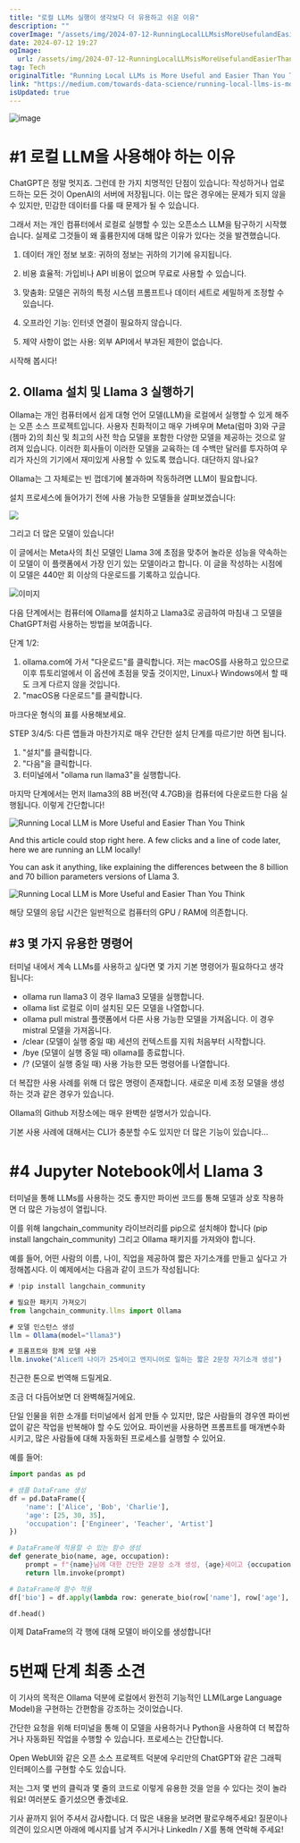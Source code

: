 ```yaml
---
title: "로컬 LLMs 실행이 생각보다 더 유용하고 쉬운 이유"
description: ""
coverImage: "/assets/img/2024-07-12-RunningLocalLLMsisMoreUsefulandEasierThanYouThink_0.png"
date: 2024-07-12 19:27
ogImage: 
  url: /assets/img/2024-07-12-RunningLocalLLMsisMoreUsefulandEasierThanYouThink_0.png
tag: Tech
originalTitle: "Running Local LLMs is More Useful and Easier Than You Think"
link: "https://medium.com/towards-data-science/running-local-llms-is-more-useful-and-easier-than-you-think-f735631272ad"
isUpdated: true
---
```





![image](/assets/img/2024-07-12-RunningLocalLLMsisMoreUsefulandEasierThanYouThink_0.png)  

# #1 로컬 LLM을 사용해야 하는 이유  

ChatGPT은 정말 멋지죠. 그런데 한 가지 치명적인 단점이 있습니다: 작성하거나 업로드하는 모든 것이 OpenAI의 서버에 저장됩니다. 이는 많은 경우에는 문제가 되지 않을 수 있지만, 민감한 데이터를 다룰 때 문제가 될 수 있습니다.  

그래서 저는 개인 컴퓨터에서 로컬로 실행할 수 있는 오픈소스 LLM을 탐구하기 시작했습니다. 실제로 그것들이 왜 훌륭한지에 대해 많은 이유가 있다는 것을 발견했습니다.

<div class="content-ad"></div>

1. 데이터 개인 정보 보호: 귀하의 정보는 귀하의 기기에 유지됩니다.

2. 비용 효율적: 가입비나 API 비용이 없으며 무료로 사용할 수 있습니다.

3. 맞춤화: 모델은 귀하의 특정 시스템 프롬프트나 데이터 세트로 세밀하게 조정할 수 있습니다.

4. 오프라인 기능: 인터넷 연결이 필요하지 않습니다.

<div class="content-ad"></div>

5. 제약 사항이 없는 사용: 외부 API에서 부과된 제한이 없습니다.

시작해 봅시다!

## 2. Ollama 설치 및 Llama 3 실행하기

Ollama는 개인 컴퓨터에서 쉽게 대형 언어 모델(LLM)을 로컬에서 실행할 수 있게 해주는 오픈 소스 프로젝트입니다. 사용자 친화적이고 매우 가벼우며 Meta(럼마 3)와 구글(젬마 2)의 최신 및 최고의 사전 학습 모델을 포함한 다양한 모델을 제공하는 것으로 알려져 있습니다. 이러한 회사들이 이러한 모델을 교육하는 데 수백만 달러를 투자하여 우리가 자신의 기기에서 재미있게 사용할 수 있도록 했습니다. 대단하지 않나요?

<div class="content-ad"></div>

Ollama는 그 자체로는 빈 껍데기에 불과하며 작동하려면 LLM이 필요합니다.

설치 프로세스에 들어가기 전에 사용 가능한 모델들을 살펴보겠습니다:

![](/assets/img/2024-07-12-RunningLocalLLMsisMoreUsefulandEasierThanYouThink_1.png)

그리고 더 많은 모델이 있습니다!

<div class="content-ad"></div>

이 글에서는 Meta사의 최신 모델인 Llama 3에 초점을 맞추어 놀라운 성능을 약속하는 이 모델이 이 플랫폼에서 가장 인기 있는 모델이라고 합니다. 이 글을 작성하는 시점에 이 모델은 440만 회 이상의 다운로드를 기록하고 있습니다.

![이미지](/assets/img/2024-07-12-RunningLocalLLMsisMoreUsefulandEasierThanYouThink_2.png)

다음 단계에서는 컴퓨터에 Ollama를 설치하고 Llama3로 공급하여 마침내 그 모델을 ChatGPT처럼 사용하는 방법을 보여줍니다.

단계 1/2:
1. ollama.com에 가서 "다운로드"를 클릭합니다. 저는 macOS를 사용하고 있으므로 이후 튜토리얼에서 이 옵션에 초점을 맞출 것이지만, Linux나 Windows에서 할 때도 크게 다르지 않을 것입니다.
2. "macOS용 다운로드"를 클릭합니다.

<div class="content-ad"></div>

마크다운 형식의 표를 사용해보세요.

STEP 3/4/5:
다른 앱들과 마찬가지로 매우 간단한 설치 단계를 따르기만 하면 됩니다.
1. "설치"를 클릭합니다.
2. "다음"을 클릭합니다.
3. 터미널에서 "ollama run llama3"을 실행합니다.

마지막 단계에서는 먼저 llama3의 8B 버전(약 4.7GB)을 컴퓨터에 다운로드한 다음 실행됩니다. 이렇게 간단합니다!

<div class="content-ad"></div>


![Running Local LLM is More Useful and Easier Than You Think](/assets/img/2024-07-12-RunningLocalLLMsisMoreUsefulandEasierThanYouThink_5.png)

And this article could stop right here. A few clicks and a line of code later, here we are running an LLM locally!

You can ask it anything, like explaining the differences between the 8 billion and 70 billion parameters versions of Llama 3.

![Running Local LLM is More Useful and Easier Than You Think](/assets/img/2024-07-12-RunningLocalLLMsisMoreUsefulandEasierThanYouThink_6.png)


<div class="content-ad"></div>

해당 모델의 응답 시간은 일반적으로 컴퓨터의 GPU / RAM에 의존합니다.

## #3 몇 가지 유용한 명령어

터미널 내에서 계속 LLMs를 사용하고 싶다면 몇 가지 기본 명령어가 필요하다고 생각됩니다:

- ollama run llama3
이 경우 llama3 모델을 실행합니다.
- ollama list
로컬로 이미 설치된 모든 모델을 나열합니다.
- ollama pull mistral
플랫폼에서 다른 사용 가능한 모델을 가져옵니다. 이 경우 mistral 모델을 가져옵니다.
- /clear (모델이 실행 중일 때)
세션의 컨텍스트를 지워 처음부터 시작합니다.
- /bye (모델이 실행 중일 때)
ollama를 종료합니다.
- /? (모델이 실행 중일 때)
사용 가능한 모든 명령어를 나열합니다.

<div class="content-ad"></div>

더 복잡한 사용 사례를 위해 더 많은 명령이 존재합니다. 새로운 미세 조정 모델을 생성하는 것과 같은 경우가 있습니다. 

Ollama의 Github 저장소에는 매우 완벽한 설명서가 있습니다.

기본 사용 사례에 대해서는 CLI가 충분할 수도 있지만 더 많은 기능이 있습니다...

# #4 Jupyter Notebook에서 Llama 3

<div class="content-ad"></div>

터미널을 통해 LLMs를 사용하는 것도 좋지만 파이썬 코드를 통해 모델과 상호 작용하면 더 많은 가능성이 열립니다.

이를 위해 langchain_community 라이브러리를 pip으로 설치해야 합니다 (pip install langchain_community) 그리고 Ollama 패키지를 가져와야 합니다.

예를 들어, 어떤 사람의 이름, 나이, 직업을 제공하여 짧은 자기소개를 만들고 싶다고 가정해봅시다. 이 예제에서는 다음과 같이 코드가 작성됩니다:

```js
# !pip install langchain_community

# 필요한 패키지 가져오기
from langchain_community.llms import Ollama

# 모델 인스턴스 생성
llm = Ollama(model="llama3")

# 프롬프트와 함께 모델 사용
llm.invoke("Alice의 나이가 25세이고 엔지니어로 일하는 짧은 2문장 자기소개 생성")
```

<div class="content-ad"></div>

친근한 톤으로 번역해 드릴게요.

조금 더 다듬어보면 더 완벽해질거에요.

단일 인물을 위한 소개를 터미널에서 쉽게 만들 수 있지만, 많은 사람들의 경우엔 파이썬 없이 같은 작업을 반복해야 할 수도 있어요. 파이썬을 사용하면 프롬프트를 매개변수화시키고, 많은 사람들에 대해 자동화된 프로세스를 실행할 수 있어요.

<div class="content-ad"></div>

예를 들어:

```python
import pandas as pd

# 샘플 DataFrame 생성
df = pd.DataFrame({
    'name': ['Alice', 'Bob', 'Charlie'],
    'age': [25, 30, 35],
    'occupation': ['Engineer', 'Teacher', 'Artist']
})

# DataFrame에 적용할 수 있는 함수 생성
def generate_bio(name, age, occupation):
    prompt = f"{name}님에 대한 간단한 2문장 소개 생성, {age}세이고 {occupation}로 근무 중"
    return llm.invoke(prompt)

# DataFrame에 함수 적용
df['bio'] = df.apply(lambda row: generate_bio(row['name'], row['age'], row['occupation']), axis=1)

df.head()
```

이제 DataFrame의 각 행에 대해 모델이 바이오를 생성합니다!

# 5번째 단계 최종 소견

<div class="content-ad"></div>

이 기사의 목적은 Ollama 덕분에 로컬에서 완전히 기능적인 LLM(Large Language Model)을 구현하는 간편함을 강조하는 것이었습니다.

간단한 요청을 위해 터미널을 통해 이 모델을 사용하거나 Python을 사용하여 더 복잡하거나 자동화된 작업을 수행할 수 있습니다. 프로세스는 간단합니다.

Open WebUI와 같은 오픈 소스 프로젝트 덕분에 우리만의 ChatGPT와 같은 그래픽 인터페이스를 구현할 수도 있습니다.

저는 그저 몇 번의 클릭과 몇 줄의 코드로 이렇게 유용한 것을 얻을 수 있다는 것이 놀라워요! 여러분도 즐기셨으면 좋겠네요.

<div class="content-ad"></div>

기사 끝까지 읽어 주셔서 감사합니다.
더 많은 내용을 보려면 팔로우해주세요!
질문이나 의견이 있으시면 아래에 메시지를 남겨 주시거나 LinkedIn / X를 통해 연락해 주세요!